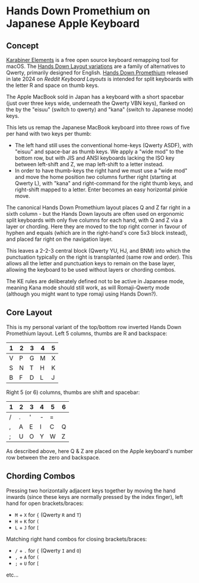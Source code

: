 # Hands Down Promethium on Japanese Apple Keyboard

## Concept

[Karabiner Elements](https://karabiner-elements.pqrs.org/) is a free open
source keyboard remapping tool for macOS. The [Hands Down Layout
variations](https://sites.google.com/alanreiser.com/handsdown) are a
family of alternatives to Qwerty, primarily designed for English.
[Hands Down Promethium](https://www.reddit.com/r/KeyboardLayouts/comments/1g66ivi/hands_down_promethium_snth_meets_hd_silverengram/)
released in late 2024 on *Reddit Keyboard Layouts* is intended for split
keyboards with the letter R and space on thumb keys.

The Apple MacBook sold in Japan has a keyboard with a short spacebar (just
over three keys wide, underneath the Qwerty VBN keys), flanked on the by
the "eisuu" (switch to qwerty) and "kana" (switch to Japanese mode) keys.

This lets us remap the Japanese MacBook keyboard into three rows of five
per hand with two keys per thumb:

* The left hand still uses the conventional home-keys (Qwerty ASDF), with
  "eisuu" and space-bar as thumb keys. We apply a "wide mod" to the bottom
  row, but with JIS and ANSI keyboards lacking the ISO key between
  left-shift and Z, we map left-shift to a letter instead.
* In order to have thumb-keys the right hand we must use a "wide mod" and
  move the home position *two* columns further right (starting at Qwerty L),
  with "kana" and right-command for the right thumb keys, and right-shift
  mapped to a letter. Enter becomes an easy horizontal pinkie move.

The canonical Hands Down Promethium layout places Q and Z far right in a
sixth column - but the Hands Down layouts are often used on ergonomic
split keyboards with only five columns for each hand, with Q and Z via
a layer or chording. Here they are moved to the top right corner in favour
of hyphen and equals (which are in the right-hand's core 5x3 block instead),
and placed far right on the navigation layer.

This leaves a 2-2-3 central block (Qwerty YU, HJ, and BNM) into which the
punctuation typically on the right is transplanted (same row and order).
This allows all the letter and punctuation keys to remain on the base
layer, allowing the keyboard to be used without layers or chording combos.

The KE rules are deliberately defined not to be active in Japanese mode,
meaning Kana mode should still work, as will Romaji-Qwerty mode (although
you might want to type romaji using Hands Down?).

## Core Layout

This is my personal variant of the top/bottom row inverted Hands Down
Promethium layout. Left 5 columns, thumbs are R and backspace:

1 | 2 | 3 | 4 | 5
--|---|---|---|--
V | P | G | M | X
S | N | T | H | K
B | F | D | L | J

Right 5 (or 6) columns, thumbs are shift and spacebar:

1 | 2 | 3 | 4 | 5 | 6
--|---|---|---|---|--
/ | . | ' | - | = | 
, | A | E | I | C | Q
; | U | O | Y | W | Z

As described above, here Q & Z are placed on the Apple keyboard's number row
between the zero and backspace.

## Chording Combos

Pressing two horizontally adjacent keys together by moving the hand inwards
(since these keys are normally pressed by the index finger), left hand for
open brackets/braces:

* `M` + `X` for `{` (Qwerty `R` and `T`)
* `H` + `K` for `(`
* `L` + `J` for `[`

Matching right hand combos for closing brackets/braces:

* `/` + `.` for `{` (Qwerty `I` and `O`)
* `,` + `A` for `(`
* `;` + `U` for `[`

etc...
